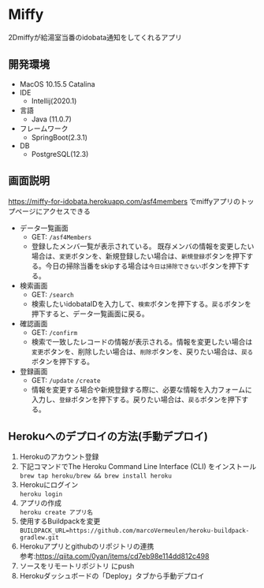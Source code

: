 # Miffy
2Dmiffyが給湯室当番のidobata通知をしてくれるアプリ
## 開発環境
- MacOS 10.15.5 Catalina
- IDE
    - Intellij(2020.1)
- 言語
    - Java (11.0.7)
- フレームワーク
    - SpringBoot(2.3.1)
- DB
    - PostgreSQL(12.3)

## 画面説明
https://miffy-for-idobata.herokuapp.com/asf4members
でmiffyアプリのトップページにアクセスできる
- データ一覧画面   
    - GET: `/asf4Members`
    - 登録したメンバ一覧が表示されている。
    既存メンバの情報を変更したい場合は、`変更`ボタンを、新規登録したい場合は、`新規登録`ボタンを押下する。今日の掃除当番をskipする場合は`今日は掃除できない`ボタンを押下する。
- 検索画面
    - GET: `/search`
    - 検索したいidobataIDを入力して、`検索`ボタンを押下する。`戻る`ボタンを押下すると、データ一覧画面に戻る。
- 確認画面
    - GET: `/confirm`
    - 検索で一致したレコードの情報が表示される。情報を変更したい場合は`変更`ボタンを、削除したい場合は、`削除`ボタンを、戻りたい場合は、`戻る`ボタンを押下する。
- 登録画面
    - GET: `/update` `/create`
    - 情報を変更する場合や新規登録する際に、必要な情報を入力フォームに入力し、`登録`ボタンを押下する。戻りたい場合は、`戻る`ボタンを押下する。
## Herokuへのデプロイの方法(手動デプロイ)
1. Herokuのアカウント登録
2. 下記コマンドでThe Heroku Command Line Interface (CLI) をインストール<br>
   `brew tap heroku/brew && brew install heroku`
3. Herokuにログイン<br>
`heroku login`
4. アプリの作成<br>
`heroku create アプリ名`
5. 使用するBuildpackを変更<br>
`BUILDPACK_URL=https://github.com/marcoVermeulen/heroku-buildpack-gradlew.git`
6. Herokuアプリとgithubのリポジトリの連携<br>
参考:https://qiita.com/0yan/items/cd7eb98e114dd812c498
7. ソースをリモートリポジトリ にpush<br>
8. Herokuダッシュボードの「Deploy」タブから手動デプロイ<br>

